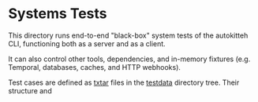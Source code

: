 # Systems Tests

This directory runs end-to-end "black-box" system tests of the autokitteh CLI,
functioning both as a server and as a client.

It can also control other tools, dependencies, and in-memory fixtures (e.g.
Temporal, databases, caches, and HTTP webhooks).

Test cases are defined as [txtar](https://pkg.go.dev/golang.org/x/tools/txtar)
files in the [testdata](./testdata/) directory tree. Their structure and
